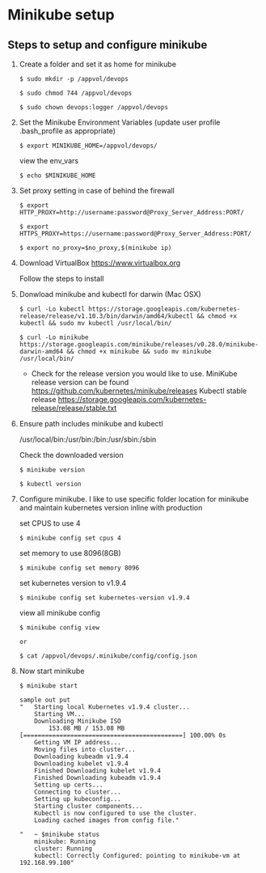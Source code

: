 # Minikube setup

## Steps to setup and configure minikube

1.	Create a folder and set it as home for minikube
	
		$ sudo mkdir -p /appvol/devops

		$ sudo chmod 744 /appvol/devops

		$ sudo chown devops:logger /appvol/devops


2.  Set the Minikube Environment Variables (update user profile .bash_profile as appropriate)

		$ export MINIKUBE_HOME=/appvol/devops/
	
	view the env_vars
		
		$ echo $MINIKUBE_HOME


3.  Set proxy setting in case of behind the firewall

		$ export HTTP_PROXY=http://username:password@Proxy_Server_Address:PORT/
	
		$ export HTTPS_PROXY=https://username:password@Proxy_Server_Address:PORT/
	
		$ export no_proxy=$no_proxy,$(minikube ip)
	

4.  Download VirtualBox https://www.virtualbox.org

	Follow the steps to install 


5.  Donwload minikube and kubectl for darwin (Mac OSX)

		$ curl -Lo kubectl https://storage.googleapis.com/kubernetes-release/release/v1.10.3/bin/darwin/amd64/kubectl && chmod +x kubectl && sudo mv kubectl /usr/local/bin/
	
		$ curl -Lo minikube https://storage.googleapis.com/minikube/releases/v0.28.0/minikube-darwin-amd64 && chmod +x minikube && sudo mv minikube /usr/local/bin/
	
	
	* Check for the release version you would like to use. 
		MiniKube release version can be found https://github.com/kubernetes/minikube/releases 
		Kubectl stable release https://storage.googleapis.com/kubernetes-release/release/stable.txt
	

6.  Ensure path includes minikube and kubectl

	/usr/local/bin:/usr/bin:/bin:/usr/sbin:/sbin
	
	Check the downloaded version 
	
		$ minikube version
		
		$ kubectl version
		

7.  Configure minikube. I like to use specific folder location for minikube and maintain kubernetes version inline with production

	set CPUS to use 4
	
		$ minikube config set cpus 4

	set memory to use 8096(8GB)
	
		$ minikube config set memory 8096

	set kubernetes version to v1.9.4
	
		$ minikube config set kubernetes-version v1.9.4

	view all minikube config
	
		$ minikube config view

		or

		$ cat /appvol/devops/.minikube/config/config.json

8.  Now start minikube

		$ minikube start

		sample out put
		"	Starting local Kubernetes v1.9.4 cluster...
			Starting VM...
			Downloading Minikube ISO
				153.08 MB / 153.08 MB [============================================] 100.00% 0s
			Getting VM IP address...
			Moving files into cluster...
			Downloading kubeadm v1.9.4
			Downloading kubelet v1.9.4
			Finished Downloading kubelet v1.9.4
			Finished Downloading kubeadm v1.9.4
			Setting up certs...
			Connecting to cluster...
			Setting up kubeconfig...
			Starting cluster components...
			Kubectl is now configured to use the cluster.
			Loading cached images from config file."
		
		"	~ $minikube status
			minikube: Running
			cluster: Running
			kubectl: Correctly Configured: pointing to minikube-vm at 192.168.99.100"
					
